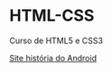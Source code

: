 # HTML-CSS
 Curso de HTML5 e CSS3


<a href="https://andre09moraes.github.io/HTML-CSS/EXERCICIOS/desafios/d10-Corre%C3%A7%C3%A3o/" target="_blank">Site história do Android</a>